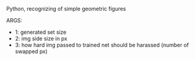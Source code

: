 Python, recognizing of simple geometric figures

ARGS:
* 1: generated set size
* 2: img side size in px
* 3: how hard img passed to trained net should be harassed (number of swapped px)